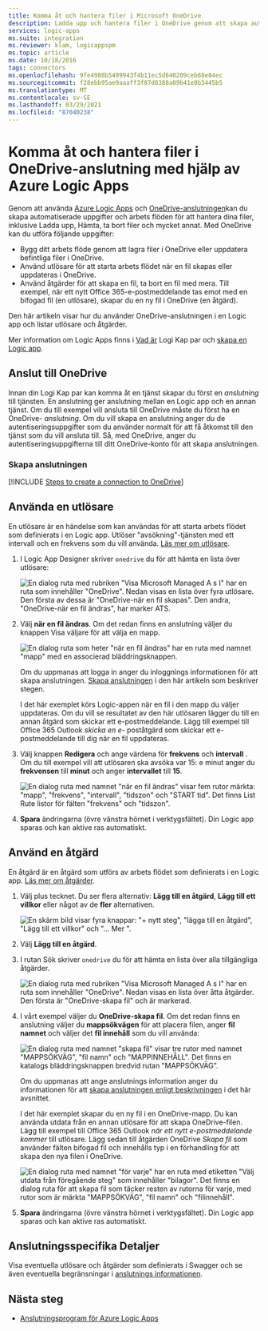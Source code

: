 ```yaml
---
title: Komma åt och hantera filer i Microsoft OneDrive
description: Ladda upp och hantera filer i OneDrive genom att skapa automatiserade arbets flöden i Azure Logic Apps
services: logic-apps
ms.suite: integration
ms.reviewer: klam, logicappspm
ms.topic: article
ms.date: 10/18/2016
tags: connectors
ms.openlocfilehash: 9fe4988b5499943f4b11ec5d640209ceb68e84ec
ms.sourcegitcommit: f28ebb95ae9aaaff3f87d8388a09b41e0b3445b5
ms.translationtype: MT
ms.contentlocale: sv-SE
ms.lasthandoff: 03/29/2021
ms.locfileid: "87040238"
---
```

# <a name="access-and-manage-files-in-onedrive-connector-by-using-azure-logic-apps"></a>Komma åt och hantera filer i OneDrive-anslutning med hjälp av Azure Logic Apps

Genom att använda [Azure Logic Apps](../logic-apps/logic-apps-overview.md) och [OneDrive-anslutningen](/connectors/onedriveconnector/)kan du skapa automatiserade uppgifter och arbets flöden för att hantera dina filer, inklusive Ladda upp, Hämta, ta bort filer och mycket annat. Med OneDrive kan du utföra följande uppgifter:

* Bygg ditt arbets flöde genom att lagra filer i OneDrive eller uppdatera befintliga filer i OneDrive. 
* Använd utlösare för att starta arbets flödet när en fil skapas eller uppdateras i OneDrive.
* Använd åtgärder för att skapa en fil, ta bort en fil med mera. Till exempel, när ett nytt Office 365-e-postmeddelande tas emot med en bifogad fil (en utlösare), skapar du en ny fil i OneDrive (en åtgärd).

Den här artikeln visar hur du använder OneDrive-anslutningen i en Logic app och listar utlösare och åtgärder.

Mer information om Logic Apps finns i [Vad är](../logic-apps/logic-apps-overview.md) Logi Kap par och [skapa en Logic app](../logic-apps/quickstart-create-first-logic-app-workflow.md).

## <a name="connect-to-onedrive"></a>Anslut till OneDrive

Innan din Logi Kap par kan komma åt en tjänst skapar du först en *anslutning* till tjänsten. En anslutning ger anslutning mellan en Logic app och en annan tjänst. Om du till exempel vill ansluta till OneDrive måste du först ha en OneDrive- *anslutning*. Om du vill skapa en anslutning anger du de autentiseringsuppgifter som du använder normalt för att få åtkomst till den tjänst som du vill ansluta till. Så, med OneDrive, anger du autentiseringsuppgifterna till ditt OneDrive-konto för att skapa anslutningen.

### <a name="create-the-connection"></a>Skapa anslutningen

[!INCLUDE [Steps to create a connection to OneDrive](../../includes/connectors-create-api-onedrive.md)]

## <a name="use-a-trigger"></a>Använda en utlösare

En utlösare är en händelse som kan användas för att starta arbets flödet som definierats i en Logic app. Utlöser "avsökning"-tjänsten med ett intervall och en frekvens som du vill använda. [Läs mer om utlösare](../logic-apps/logic-apps-overview.md#logic-app-concepts).

1. I Logic App Designer skriver `onedrive` du för att hämta en lista över utlösare:  

   ![En dialog ruta med rubriken "Visa Microsoft Managed A s I" har en ruta som innehåller "OneDrive". Nedan visas en lista över fyra utlösare. Den första av dessa är "OneDrive-när en fil skapas". Den andra, "OneDrive-när en fil ändras", har marker ATS.](./media/connectors-create-api-onedrive/onedrive-1.png)

2. Välj **när en fil ändras**. Om det redan finns en anslutning väljer du knappen Visa väljare för att välja en mapp.

   ![En dialog ruta som heter "när en fil ändras" har en ruta med namnet "mapp" med en associerad bläddringsknappen.](./media/connectors-create-api-onedrive/sample-folder.png)

   Om du uppmanas att logga in anger du inloggnings informationen för att skapa anslutningen. [Skapa anslutningen](connectors-create-api-onedrive.md#create-the-connection) i den här artikeln som beskriver stegen.

   I det här exemplet körs Logic-appen när en fil i den mapp du väljer uppdateras. Om du vill se resultatet av den här utlösaren lägger du till en annan åtgärd som skickar ett e-postmeddelande. Lägg till exempel till Office 365 Outlook *skicka en e-* poståtgärd som skickar ett e-postmeddelande till dig när en fil uppdateras.

3. Välj knappen **Redigera** och ange värdena för **frekvens** och **intervall** . Om du till exempel vill att utlösaren ska avsöka var 15: e minut anger du **frekvensen** till **minut** och anger **intervallet** till **15**. 

   ![En dialog ruta med namnet "när en fil ändras" visar fem rutor märkta: "mapp", "frekvens", "intervall", "tidszon" och "START tid". Det finns List Rute listor för fälten "frekvens" och "tidszon".](./media/connectors-create-api-onedrive/trigger-properties.png)

4. **Spara** ändringarna (övre vänstra hörnet i verktygsfältet). Din Logic app sparas och kan aktive ras automatiskt.

## <a name="use-an-action"></a>Använd en åtgärd

En åtgärd är en åtgärd som utförs av arbets flödet som definierats i en Logic app. [Läs mer om åtgärder](../logic-apps/logic-apps-overview.md#logic-app-concepts).

1. Välj plus tecknet. Du ser flera alternativ: **Lägg till en åtgärd**, **Lägg till ett villkor** eller något av de **fler** alternativen.

   ![En skärm bild visar fyra knappar: "+ nytt steg", "lägga till en åtgärd", "Lägg till ett villkor" och "... Mer ".](./media/connectors-create-api-onedrive/add-action.png)

2. Välj **Lägg till en åtgärd**.

3. I rutan Sök skriver `onedrive` du för att hämta en lista över alla tillgängliga åtgärder.

   ![En dialog ruta med rubriken "Visa Microsoft Managed A s I" har en ruta som innehåller "OneDrive". Nedan visas en lista över åtta åtgärder. Den första är "OneDrive-skapa fil" och är markerad.](./media/connectors-create-api-onedrive/onedrive-actions.png) 

4. I vårt exempel väljer du **OneDrive-skapa fil**. Om det redan finns en anslutning väljer du **mappsökvägen** för att placera filen, anger **fil namnet** och väljer det **fil innehåll** som du vill använda:  

   ![En dialog ruta med namnet "skapa fil" visar tre rutor med namnet "MAPPSÖKVÄG", "fil namn" och "MAPPINNEHÅLL". Det finns en katalogs bläddringsknappen bredvid rutan "MAPPSÖKVÄG".](./media/connectors-create-api-onedrive/sample-action.png)

   Om du uppmanas att ange anslutnings information anger du informationen för att [skapa anslutningen enligt beskrivningen](#create-the-connection) i det här avsnittet.

   I det här exemplet skapar du en ny fil i en OneDrive-mapp. Du kan använda utdata från en annan utlösare för att skapa OneDrive-filen. Lägg till exempel till Office 365 Outlook *när ett nytt e-postmeddelande kommer* till utlösare. Lägg sedan till åtgärden OneDrive *Skapa fil* som använder fälten bifogad fil och innehålls typ i en förhandling för att skapa den nya filen i OneDrive.

   ![En dialog ruta med namnet "för varje" har en ruta med etiketten "Välj utdata från föregående steg" som innehåller "bilagor". Det finns en dialog ruta för att skapa fil som täcker resten av rutorna för varje, med rutor som är märkta "MAPPSÖKVÄG", "fil namn" och "filinnehåll". ](./media/connectors-create-api-onedrive/foreach-action.png)

5. **Spara** ändringarna (övre vänstra hörnet i verktygsfältet). Din Logic app sparas och kan aktive ras automatiskt.

## <a name="connector-specific-details"></a>Anslutningsspecifika Detaljer

Visa eventuella utlösare och åtgärder som definierats i Swagger och se även eventuella begränsningar i [anslutnings informationen](/connectors/onedriveconnector/).

## <a name="next-steps"></a>Nästa steg

* [Anslutningsprogram för Azure Logic Apps](apis-list.md)